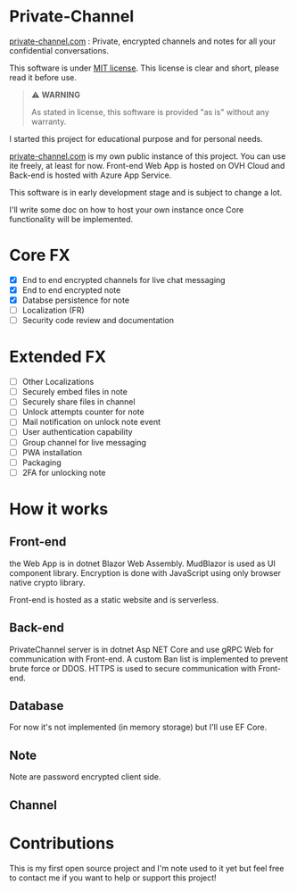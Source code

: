 # Private-Channel
[private-channel.com](https://private-channel.com) : Private, encrypted channels and notes for all your confidential conversations.

This software is under [MIT license](./LICENSE.txt). This license is clear and short, please read it before use.

> ⚠️ **WARNING**
>
> As stated in license, this software is provided "as is" without any warranty.

I started this project for educational purpose and for personal needs.

[private-channel.com](https://private-channel.com) is my own public instance of this project. You can use ite freely, at least for now. Front-end Web App is hosted on OVH Cloud and Back-end is hosted with Azure App Service.

This software is in early development stage and is subject to change a lot.

I'll write some doc on how to host your own instance once Core functionality will be implemented.

# Core FX
- [x] End to end encrypted channels for live chat messaging
- [x] End to end encrypted note
- [X] Databse persistence for note
- [ ] Localization (FR)
- [ ] Security code review and documentation

# Extended FX
- [ ] Other Localizations
- [ ] Securely embed files in note
- [ ] Securely share files in channel
- [ ] Unlock attempts counter for note
- [ ] Mail notification on unlock note event
- [ ] User authentication capability
- [ ] Group channel for live messaging
- [ ] PWA installation
- [ ] Packaging
- [ ] 2FA for unlocking note

# How it works

## Front-end
the Web App is in dotnet Blazor Web Assembly. MudBlazor is used as UI component library. Encryption is done with JavaScript using only browser native crypto library.

Front-end is hosted as a static website and is serverless.

## Back-end
PrivateChannel server is in dotnet Asp NET Core and use gRPC Web for communication with Front-end. A custom Ban list is implemented to prevent brute force or DDOS. HTTPS is used to secure communication with Front-end.

## Database
For now it's not implemented (in memory storage) but I'll use EF Core.

## Note
Note are password encrypted client side.


## Channel

# Contributions
This is my first open source project and I'm note used to it yet but feel free to contact me if you want to help or support this project!
